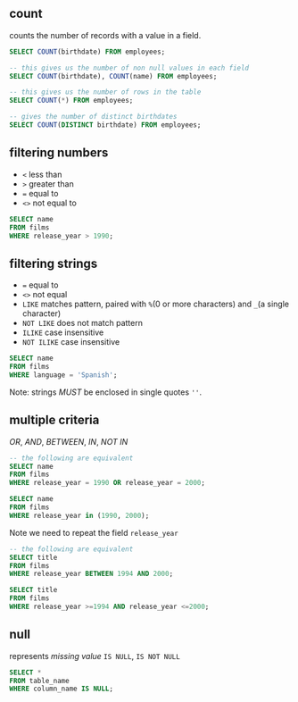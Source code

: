 ## count
counts the number of records with a value in a field. 
```sql
SELECT COUNT(birthdate) FROM employees;

-- this gives us the number of non null values in each field
SELECT COUNT(birthdate), COUNT(name) FROM employees;

-- this gives us the number of rows in the table
SELECT COUNT(*) FROM employees;

-- gives the number of distinct birthdates
SELECT COUNT(DISTINCT birthdate) FROM employees;
```

## filtering numbers
- `<` less than
- `>` greater than
- `=` equal to
- `<>` not equal to
```sql
SELECT name 
FROM films
WHERE release_year > 1990;
```

## filtering strings
- `=` equal to
- `<>` not equal
- `LIKE` matches pattern, paired with `%`(0 or more characters) and `_`(a single character)
- `NOT LIKE` does not match pattern
- `ILIKE` case insensitive
- `NOT ILIKE` case insensitive
```sql
SELECT name
FROM films
WHERE language = 'Spanish';
```
Note: strings _MUST_ be enclosed in single quotes `''`. 

## multiple criteria
_OR_, _AND_, _BETWEEN_, _IN_, _NOT IN_

```sql
-- the following are equivalent
SELECT name
FROM films
WHERE release_year = 1990 OR release_year = 2000;

SELECT name
FROM films
WHERE release_year in (1990, 2000);
```
Note we need to repeat the field `release_year`

```sql
-- the following are equivalent
SELECT title
FROM films
WHERE release_year BETWEEN 1994 AND 2000;

SELECT title
FROM films
WHERE release_year >=1994 AND release_year <=2000;
```

## null
represents _missing value_
`IS NULL`, `IS NOT NULL` 
```sql
SELECT * 
FROM table_name 
WHERE column_name IS NULL;
```